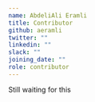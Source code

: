 ```yaml
---
name: AbdeliAli Eramli
title: Contributor
github: aeramli
twitter: ""
linkedin: ""
slack: ""
joining_date: ""
role: contributor
---
```


Still waiting for this
